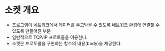 # 소켓 개요

- 프로그램이 네트워크에서 데이터를 주고받을 수 있도록 네트워크 환경에 연결할 수 있도록 만들어진 부분
- 일반적으로 TCP/IP 프로토콜을 이용한다.
- 소켓은 프로토콜을 구현하는 함수의 내용(body)을 제공한다.